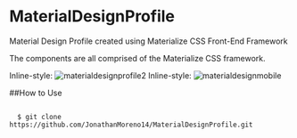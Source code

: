 # MaterialDesignProfile
Material Design Profile created using Materialize CSS Front-End Framework

The components are all comprised of the Materialize CSS framework. 

Inline-style: 
![materialdesignprofile2](https://cloud.githubusercontent.com/assets/11635523/10079948/7e7d5ce2-62b2-11e5-81c3-c129f6007a1f.png)
Inline-style: 
![materialdesignmobile](https://cloud.githubusercontent.com/assets/11635523/10080029/f2bb5bc2-62b2-11e5-90a9-173a82939a79.PNG)


##How to Use
```git

  $ git clone  https://github.com/JonathanMoreno14/MaterialDesignProfile.git

```




